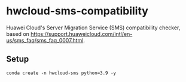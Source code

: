 # hwcloud-sms-compatibility

Huawei Cloud's Server Migration Service (SMS) compatibility checker, based
on <https://support.huaweicloud.com/intl/en-us/sms_faq/sms_faq_0007.html>.

## Setup

```plain
conda create -n hwcloud-sms python=3.9 -y
```


